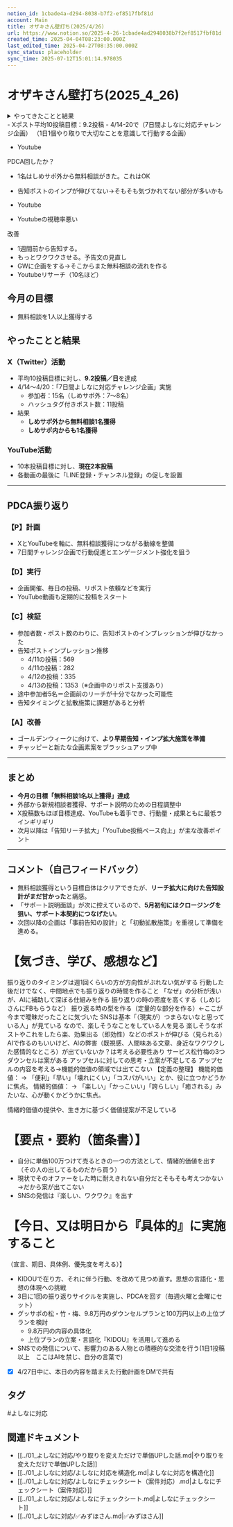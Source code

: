 ```yaml
---
notion_id: 1cbade4a-d294-8038-b7f2-ef8517fbf81d
account: Main
title: オザキさん壁打ち(2025/4/26)
url: https://www.notion.so/2025-4-26-1cbade4ad2948038b7f2ef8517fbf81d
created_time: 2025-04-04T08:23:00.000Z
last_edited_time: 2025-04-27T08:35:00.000Z
sync_status: placeholder
sync_time: 2025-07-12T15:01:14.978035
---
```

# オザキさん壁打ち(2025_4_26)

<details>
<summary>やってきたことと結果</summary>
</details>
  - Xポスト平均10投稿目標：9.2投稿
  - 4/14-20で（7日間よしなに対応チャレンジ企画）
（1日1個やり取りで大切なことを意識して行動する企画）
  
  - Youtube 
  
  
  PDCA回したか？
  - 1名はしめサポ外から無料相談がきた。これはOK
  - 告知ポストのインプが伸びてない→そもそも気づかれてない部分が多いかも
  
  - Youtube 
  - Youtubeの視聴率悪い
  
  改善
  - 1週間前から告知する。
  - もっとワクワクさせる。予告文の見直し
  - GWに企画をする→そこからまた無料相談の流れを作る
  - Youtubeリサーチ（10名ほど）
## **今月の目標**
- 無料相談を1人以上獲得する
## **やったことと結果**
### **X（Twitter）活動**
- 平均10投稿目標に対し、**9.2投稿／日**を達成
- 4/14〜4/20：「7日間よしなに対応チャレンジ企画」実施
  - 参加者：15名（しめサポ外：7〜8名）
  - ハッシュタグ付きポスト数：11投稿
- 結果
  - **しめサポ外から無料相談1名獲得**
  - **しめサポ内からも1名獲得**
### **YouTube活動**
- 10本投稿目標に対し、**現在2本投稿**
- 各動画の最後に「LINE登録・チャンネル登録」の促しを設置
---
## **PDCA振り返り**
### **【P】計画**
- XとYouTubeを軸に、無料相談獲得につながる動線を整備
- 7日間チャレンジ企画で行動促進とエンゲージメント強化を狙う
### **【D】実行**
- 企画開催、毎日の投稿、リポスト依頼などを実行
- YouTube動画も定期的に投稿をスタート
### **【C】検証**
- 参加者数・ポスト数のわりに、告知ポストのインプレッションが伸びなかった
- 告知ポストインプレッション推移
  - 4/11の投稿：569
  - 4/11の投稿：282
  - 4/12の投稿：335
  - 4/13の投稿：1353（※企画中のリポスト支援あり）
- 途中参加者5名＝企画前のリーチが十分でなかった可能性
- 告知タイミングと拡散施策に課題があると分析
### **【A】改善**
- ゴールデンウィークに向けて、**より早期告知・インプ拡大施策を準備**
- チャッピーと新たな企画素案をブラッシュアップ中
---
## **まとめ**
- **今月の目標「無料相談1名以上獲得」達成**
- 外部から新規相談者獲得、サポート説明のための日程調整中
- X投稿数もほぼ目標達成、YouTubeも着手でき、行動量・成果ともに最低ラインギリギリ
- 次月以降は「告知リーチ拡大」「YouTube投稿ペース向上」が主な改善ポイント
---
## **コメント（自己フィードバック）**
- 無料相談獲得という目標自体はクリアできたが、**リーチ拡大に向けた告知設計がまだ甘かった**と痛感。
- 「サポート説明面談」が次に控えているので、**5月初旬にはクロージングを狙い、サポート本契約につなげたい**。
- 次回以降の企画は「事前告知の設計」と「初動拡散施策」を重視して準備を進める。
# 【気づき、学び、感想など】
振り返りのタイミングは週1回くらいの方が方向性がぶれない気がする
行動した後だけでなく、中間地点でも振り返りの時間を作ること
「なぜ」の分析が浅いが、AIに補助して深ぼる仕組みを作る
振り返りの時の密度を高くする（しめじさんにFBもらうなど）
振り返る時の型を作る（定量的な部分を作る）←ここが今まで曖昧だったことに気づいた
SNSは基本「（現実が）つまらないなと思っている人」が見ている
なので、楽しそうなことをしている人を見る
楽しそうなポストやこれをしたら楽、効果出る（即効性）などのポストが伸びる（見られる）
AIで作るのもいいけど、AIの弊害（既視感、人間味ある文章、身近なワクワクした感情的なところ）が出ていないか？は考える必要性あり
サービス松竹梅の3つ
ダウンセルは案がある
アップセルに対しての思考・立案が不足してる
アップセルの内容を考える→機能的価値の領域では出てこない
【定義の整理】
  機能的価値：
→ 「便利」「早い」「壊れにくい」「コスパがいい」とか、役に立つかどうかに焦点。
  情緒的価値：
→ 「楽しい」「かっこいい」「誇らしい」「癒される」みたいな、心が動くかどうかに焦点。
  
情緒的価値の提供や、生き方に基づく価値提案が不足している
# 【要点・要約（箇条書）】
- 自分に単価100万つけて売るときの一つの方法として、情緒的価値を出す（その人の出してるものだから買う）
- 現状でそのオファーをした時に耐えきれない自分だとそもそも考えつかない→だから案が出てこない
- SNSの発信は『楽しい、ワクワク』を出す
# 【今日、又は明日から『具体的』に実施すること
（宣言、期日、具体例、優先度を考える）】
- KIDOUで在り方、それに伴う行動、を改めて見つめ直す。思想の言語化・思想の体現への挑戦
- 3日に1回の振り返りサイクルを実施し、PDCAを回す（毎週火曜と金曜にセット）
- グッサポの松・竹・梅、9.8万円のダウンセルプランと100万円以上の上位プランを検討
  - 9.8万円の内容の具体化
  - 上位プランの立案・言語化『KIDOU』を活用して進める
- SNSでの発信について、影響力のある人物との積極的な交流を行う(1日1投稿以上　ここはAIを禁じ、自分の言葉で)
- [x] 4/27日中に、本日の内容を踏まえた行動計画をDMで共有

## タグ

#よしなに対応 

## 関連ドキュメント

- [[../01_よしなに対応/やり取りを変えただけで単価UPした話.md|やり取りを変えただけで単価UPした話]]
- [[../01_よしなに対応/よしなに対応を構造化.md|よしなに対応を構造化]]
- [[../01_よしなに対応/よしなにチェックシート（案件対応）.md|よしなにチェックシート（案件対応）]]
- [[../01_よしなに対応/よしなにチェックシート.md|よしなにチェックシート]]
- [[../01_よしなに対応/✅みずほさん.md|✅みずほさん]]
